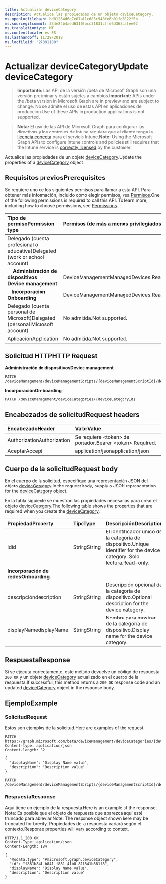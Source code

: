```yaml
---
title: Actualizar deviceCategory
description: Actualice las propiedades de un objeto deviceCategory.
ms.openlocfilehash: bd01264d6e7e07a71c683c948fe6b01fd3822f5b
ms.sourcegitcommit: 334e84b4aed63162bcc31831cffd6d363dafee02
ms.translationtype: MT
ms.contentlocale: es-ES
ms.lasthandoff: 11/29/2018
ms.locfileid: "27091180"
---
```

# <a name="update-devicecategory"></a><span data-ttu-id="3048b-103">Actualizar deviceCategory</span><span class="sxs-lookup"><span data-stu-id="3048b-103">Update deviceCategory</span></span>

> <span data-ttu-id="3048b-104">**Importante:** Las API de la versión /beta de Microsoft Graph son una versión preliminar y están sujetas a cambios.</span><span class="sxs-lookup"><span data-stu-id="3048b-104">**Important:** APIs under the /beta version in Microsoft Graph are in preview and are subject to change.</span></span> <span data-ttu-id="3048b-105">No se admite el uso de estas API en aplicaciones de producción.</span><span class="sxs-lookup"><span data-stu-id="3048b-105">Use of these APIs in production applications is not supported.</span></span>

> <span data-ttu-id="3048b-106">**Nota:** El uso de las API de Microsoft Graph para configurar las directivas y los controles de Intune requiere que el cliente tenga la [licencia correcta](https://go.microsoft.com/fwlink/?linkid=839381) para el servicio Intune.</span><span class="sxs-lookup"><span data-stu-id="3048b-106">**Note:** Using the Microsoft Graph APIs to configure Intune controls and policies still requires that the Intune service is [correctly licensed](https://go.microsoft.com/fwlink/?linkid=839381) by the customer.</span></span>

<span data-ttu-id="3048b-107">Actualice las propiedades de un objeto [deviceCategory](../resources/intune-shared-devicecategory.md).</span><span class="sxs-lookup"><span data-stu-id="3048b-107">Update the properties of a [deviceCategory](../resources/intune-shared-devicecategory.md) object.</span></span>

## <a name="prerequisites"></a><span data-ttu-id="3048b-108">Requisitos previos</span><span class="sxs-lookup"><span data-stu-id="3048b-108">Prerequisites</span></span>

<span data-ttu-id="3048b-p102">Se requiere uno de los siguientes permisos para llamar a esta API. Para obtener más información, incluido cómo elegir permisos, vea [Permisos](/graph/permissions-reference).</span><span class="sxs-lookup"><span data-stu-id="3048b-p102">One of the following permissions is required to call this API. To learn more, including how to choose permissions, see [Permissions](/graph/permissions-reference).</span></span>

|<span data-ttu-id="3048b-111">Tipo de permiso</span><span class="sxs-lookup"><span data-stu-id="3048b-111">Permission type</span></span>|<span data-ttu-id="3048b-112">Permisos (de más a menos privilegiados)</span><span class="sxs-lookup"><span data-stu-id="3048b-112">Permissions (from most to least privileged)</span></span>|
|:---|:---|
|<span data-ttu-id="3048b-113">Delegado (cuenta profesional o educativa)</span><span class="sxs-lookup"><span data-stu-id="3048b-113">Delegated (work or school account)</span></span>||
| <span data-ttu-id="3048b-114">&nbsp; &nbsp; **Administración de dispositivos**</span><span class="sxs-lookup"><span data-stu-id="3048b-114">&nbsp; &nbsp; **Device management**</span></span> | <span data-ttu-id="3048b-115">DeviceManagementManagedDevices.ReadWrite.All</span><span class="sxs-lookup"><span data-stu-id="3048b-115">DeviceManagementManagedDevices.ReadWrite.All</span></span>|
| <span data-ttu-id="3048b-116">&nbsp;&nbsp; **Incorporación**</span><span class="sxs-lookup"><span data-stu-id="3048b-116">&nbsp; &nbsp; **Onboarding**</span></span> | <span data-ttu-id="3048b-117">DeviceManagementManagedDevices.ReadWrite.All</span><span class="sxs-lookup"><span data-stu-id="3048b-117">DeviceManagementManagedDevices.ReadWrite.All</span></span>|
|<span data-ttu-id="3048b-118">Delegado (cuenta personal de Microsoft)</span><span class="sxs-lookup"><span data-stu-id="3048b-118">Delegated (personal Microsoft account)</span></span>|<span data-ttu-id="3048b-119">No admitida.</span><span class="sxs-lookup"><span data-stu-id="3048b-119">Not supported.</span></span>|
|<span data-ttu-id="3048b-120">Aplicación</span><span class="sxs-lookup"><span data-stu-id="3048b-120">Application</span></span>|<span data-ttu-id="3048b-121">No admitida.</span><span class="sxs-lookup"><span data-stu-id="3048b-121">Not supported.</span></span>|

## <a name="http-request"></a><span data-ttu-id="3048b-122">Solicitud HTTP</span><span class="sxs-lookup"><span data-stu-id="3048b-122">HTTP Request</span></span>

<span data-ttu-id="3048b-123">**Administración de dispositivos**</span><span class="sxs-lookup"><span data-stu-id="3048b-123">**Device management**</span></span>

<!-- {
  "blockType": "ignored"
}
-->
``` http
PATCH /deviceManagement/deviceManagementScripts/{deviceManagementScriptId}/deviceRunStates/{deviceManagementScriptDeviceStateId}/managedDevice/deviceCategory
```

<span data-ttu-id="3048b-124">**Incorporación**</span><span class="sxs-lookup"><span data-stu-id="3048b-124">**On-boarding**</span></span>

<!-- {
  "blockType": "ignored"
}
-->
``` http
PATCH /deviceManagement/deviceCategories/{deviceCategoryId}
```

## <a name="request-headers"></a><span data-ttu-id="3048b-125">Encabezados de solicitud</span><span class="sxs-lookup"><span data-stu-id="3048b-125">Request headers</span></span>

|<span data-ttu-id="3048b-126">Encabezado</span><span class="sxs-lookup"><span data-stu-id="3048b-126">Header</span></span>|<span data-ttu-id="3048b-127">Valor</span><span class="sxs-lookup"><span data-stu-id="3048b-127">Value</span></span>|
|:---|:---|
|<span data-ttu-id="3048b-128">Authorization</span><span class="sxs-lookup"><span data-stu-id="3048b-128">Authorization</span></span>|<span data-ttu-id="3048b-129">Se requiere &lt;token&gt; de portador.</span><span class="sxs-lookup"><span data-stu-id="3048b-129">Bearer &lt;token&gt; Required.</span></span>|
|<span data-ttu-id="3048b-130">Aceptar</span><span class="sxs-lookup"><span data-stu-id="3048b-130">Accept</span></span>|<span data-ttu-id="3048b-131">application/json</span><span class="sxs-lookup"><span data-stu-id="3048b-131">application/json</span></span>|

## <a name="request-body"></a><span data-ttu-id="3048b-132">Cuerpo de la solicitud</span><span class="sxs-lookup"><span data-stu-id="3048b-132">Request body</span></span>

<span data-ttu-id="3048b-133">En el cuerpo de la solicitud, especifique una representación JSON del objeto [deviceCategory](../resources/intune-shared-devicecategory.md).</span><span class="sxs-lookup"><span data-stu-id="3048b-133">In the request body, supply a JSON representation for the [deviceCategory](../resources/intune-shared-devicecategory.md) object.</span></span>

<span data-ttu-id="3048b-134">En la tabla siguiente se muestran las propiedades necesarias para crear el objeto [deviceCategory](../resources/intune-shared-devicecategory.md).</span><span class="sxs-lookup"><span data-stu-id="3048b-134">The following table shows the properties that are required when you create the [deviceCategory](../resources/intune-shared-devicecategory.md).</span></span>

|<span data-ttu-id="3048b-135">Propiedad</span><span class="sxs-lookup"><span data-stu-id="3048b-135">Property</span></span>|<span data-ttu-id="3048b-136">Tipo</span><span class="sxs-lookup"><span data-stu-id="3048b-136">Type</span></span>|<span data-ttu-id="3048b-137">Descripción</span><span class="sxs-lookup"><span data-stu-id="3048b-137">Description</span></span>|
|:---|:---|:---|
|<span data-ttu-id="3048b-138">id</span><span class="sxs-lookup"><span data-stu-id="3048b-138">id</span></span>|<span data-ttu-id="3048b-139">String</span><span class="sxs-lookup"><span data-stu-id="3048b-139">String</span></span>|<span data-ttu-id="3048b-140">El identificador único de la categoría de dispositivo.</span><span class="sxs-lookup"><span data-stu-id="3048b-140">Unique identifier for the device category.</span></span> <span data-ttu-id="3048b-141">Solo lectura.</span><span class="sxs-lookup"><span data-stu-id="3048b-141">Read-only.</span></span>|
|<span data-ttu-id="3048b-142">**Incorporación de redes**</span><span class="sxs-lookup"><span data-stu-id="3048b-142">**Onboarding**</span></span>|
|<span data-ttu-id="3048b-143">descripción</span><span class="sxs-lookup"><span data-stu-id="3048b-143">description</span></span>|<span data-ttu-id="3048b-144">String</span><span class="sxs-lookup"><span data-stu-id="3048b-144">String</span></span>|<span data-ttu-id="3048b-145">Descripción opcional de la categoría de dispositivo.</span><span class="sxs-lookup"><span data-stu-id="3048b-145">Optional description for the device category.</span></span>|
|<span data-ttu-id="3048b-146">displayName</span><span class="sxs-lookup"><span data-stu-id="3048b-146">displayName</span></span>|<span data-ttu-id="3048b-147">String</span><span class="sxs-lookup"><span data-stu-id="3048b-147">String</span></span>|<span data-ttu-id="3048b-148">Nombre para mostrar de la categoría de dispositivo.</span><span class="sxs-lookup"><span data-stu-id="3048b-148">Display name for the device category.</span></span>|

## <a name="response"></a><span data-ttu-id="3048b-149">Respuesta</span><span class="sxs-lookup"><span data-stu-id="3048b-149">Response</span></span>

<span data-ttu-id="3048b-150">Si se ejecuta correctamente, este método devuelve un código de respuesta `200 OK` y un objeto [deviceCategory](../resources/intune-shared-devicecategory.md) actualizado en el cuerpo de la respuesta.</span><span class="sxs-lookup"><span data-stu-id="3048b-150">If successful, this method returns a `200 OK` response code and an updated [deviceCategory](../resources/intune-shared-devicecategory.md) object in the response body.</span></span>

## <a name="example"></a><span data-ttu-id="3048b-151">Ejemplo</span><span class="sxs-lookup"><span data-stu-id="3048b-151">Example</span></span>

### <a name="request"></a><span data-ttu-id="3048b-152">Solicitud</span><span class="sxs-lookup"><span data-stu-id="3048b-152">Request</span></span>

<span data-ttu-id="3048b-153">Estos son ejemplos de la solicitud.</span><span class="sxs-lookup"><span data-stu-id="3048b-153">Here are examples of the request.</span></span>

``` http
PATCH https://graph.microsoft.com/beta/deviceManagement/deviceCategories/{deviceCategoryId}
Content-type: application/json
Content-length: 82

{
  "displayName": "Display Name value",
  "description": "Description value"
}

PATCH /deviceManagement/deviceManagementScripts/{deviceManagementScriptId}/deviceRunStates/{deviceManagementScriptDeviceStateId}/managedDevice/deviceCategory
```

### <a name="response"></a><span data-ttu-id="3048b-154">Respuesta</span><span class="sxs-lookup"><span data-stu-id="3048b-154">Response</span></span>

<span data-ttu-id="3048b-155">Aquí tiene un ejemplo de la respuesta.</span><span class="sxs-lookup"><span data-stu-id="3048b-155">Here is an example of the response.</span></span> <span data-ttu-id="3048b-156">Nota: Es posible que el objeto de respuesta que aparezca aquí esté truncado para abreviar.</span><span class="sxs-lookup"><span data-stu-id="3048b-156">Note: The response object shown here may be truncated for brevity.</span></span> <span data-ttu-id="3048b-157">Propiedades de la respuesta variará según el contexto.</span><span class="sxs-lookup"><span data-stu-id="3048b-157">Response properties will vary according to context.</span></span>

``` http
HTTP/1.1 200 OK
Content-Type: application/json
Content-Length: 184

{
  "@odata.type": "#microsoft.graph.deviceCategory",
  "id": "f881b841-b841-f881-41b8-81f841b881f8",
  "displayName": "Display Name value",
  "description": "Description value"
}
```



